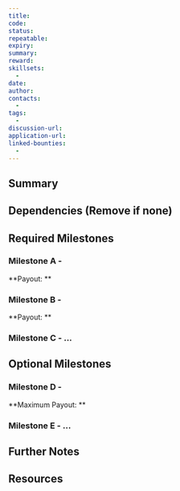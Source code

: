 ```yaml
---
title: 
code: 
status: 
repeatable: 
expiry: 
summary: 
reward: 
skillsets:
  - 
date: 
author: 
contacts:
  - 
tags: 
  - 
discussion-url:
application-url:
linked-bounties:
  - 
---
```


## Summary 

## Dependencies (Remove if none)

## Required Milestones

### Milestone A - <Name of Milestone>
**Payout: ** <payout amount>

### Milestone B - <Name of Milestone>
**Payout: ** <payout amount>

### Milestone C - <Name of Milestone>...

## Optional Milestones

### Milestone D - <Name of Milestone>
**Maximum Payout: ** <maximum payout amount>

### Milestone E - <Name of Milestone>...

## Further Notes

## Resources